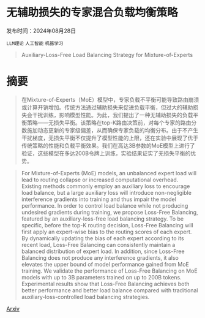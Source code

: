 # 无辅助损失的专家混合负载均衡策略

发布时间：2024年08月28日

`LLM理论` `人工智能` `机器学习`

> Auxiliary-Loss-Free Load Balancing Strategy for Mixture-of-Experts

# 摘要

> 在Mixture-of-Experts（MoE）模型中，专家负载不平衡可能导致路由崩溃或计算开销增加。传统方法通过辅助损失来促进负载平衡，但过大的辅助损失会干扰训练，影响模型性能。为此，我们提出了一种无辅助损失的负载平衡策略——无损失平衡。该策略在top-K路由决策前，对每个专家的路由分数施加动态更新的专家级偏差，从而确保专家负载的均衡分布。由于不产生干扰梯度，无损失平衡不仅提升了模型性能的上限，还在实验中展现了优于传统策略的性能和负载平衡效果。我们在高达3B参数的MoE模型上进行了验证，这些模型在多达200B令牌上训练，实验结果证实了无损失平衡的优势。

> For Mixture-of-Experts (MoE) models, an unbalanced expert load will lead to routing collapse or increased computational overhead. Existing methods commonly employ an auxiliary loss to encourage load balance, but a large auxiliary loss will introduce non-negligible interference gradients into training and thus impair the model performance. In order to control load balance while not producing undesired gradients during training, we propose Loss-Free Balancing, featured by an auxiliary-loss-free load balancing strategy. To be specific, before the top-K routing decision, Loss-Free Balancing will first apply an expert-wise bias to the routing scores of each expert. By dynamically updating the bias of each expert according to its recent load, Loss-Free Balancing can consistently maintain a balanced distribution of expert load. In addition, since Loss-Free Balancing does not produce any interference gradients, it also elevates the upper bound of model performance gained from MoE training. We validate the performance of Loss-Free Balancing on MoE models with up to 3B parameters trained on up to 200B tokens. Experimental results show that Loss-Free Balancing achieves both better performance and better load balance compared with traditional auxiliary-loss-controlled load balancing strategies.

[Arxiv](https://arxiv.org/abs/2408.15664)